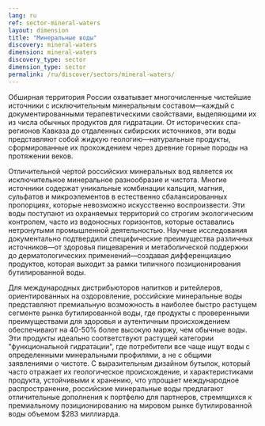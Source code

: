 ```yaml
---
lang: ru
ref: sector-mineral-waters
layout: dimension
title: "Минеральные воды"
discovery: mineral-waters
dimension: mineral-waters
discovery_type: sector
dimension_type: sector
permalink: /ru/discover/sectors/mineral-waters/
---
```


Обширная территория России охватывает многочисленные чистейшие источники с исключительным минеральным составом—каждый с документированными терапевтическими свойствами, выделяющими их из числа обычных продуктов для гидратации. От исторических спа-регионов Кавказа до отдаленных сибирских источников, эти воды представляют собой жидкую геологию—натуральные продукты, сформированные их прохождением через древние горные породы на протяжении веков.

Отличительной чертой российских минеральных вод является их исключительное минеральное разнообразие и чистота. Многие источники содержат уникальные комбинации кальция, магния, сульфатов и микроэлементов в естественно сбалансированных пропорциях, которые невозможно искусственно воспроизвести. Эти воды поступают из охраняемых территорий со строгим экологическим контролем, часто из водоносных горизонтов, которые оставались нетронутыми промышленной деятельностью. Научные исследования документально подтвердили специфические преимущества различных источников—от здоровья пищеварения и метаболической поддержки до дерматологических применений—создавая дифференциацию продуктов, которая выходит за рамки типичного позиционирования бутилированной воды.

Для международных дистрибьюторов напитков и ритейлеров, ориентированных на оздоровление, российские минеральные воды представляют премиальную возможность в наиболее быстро растущем сегменте рынка бутилированной воды, где продукты с проверенными преимуществами для здоровья и аутентичным происхождением обеспечивают на 40-50% более высокую маржу, чем обычные воды. Эти продукты идеально соответствуют растущей категории "функциональной гидратации", где потребители все чаще ищут воды с определенными минеральными профилями, а не с общими заявлениями о чистоте. С выразительным дизайном бутылок, который часто отражает их геологическое происхождение, и характеристиками продукта, устойчивыми к хранению, что упрощает международное распространение, российские минеральные воды предлагают отличительные дополнения к портфелю для партнеров, стремящихся к премиальному позиционированию на мировом рынке бутилированной воды объемом $283 миллиарда.
